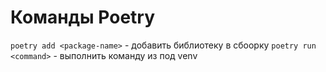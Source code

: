 # Команды Poetry
```poetry add <package-name>``` - добавить библиотеку в сбоорку
```poetry run <command>``` - выполнить команду из под venv